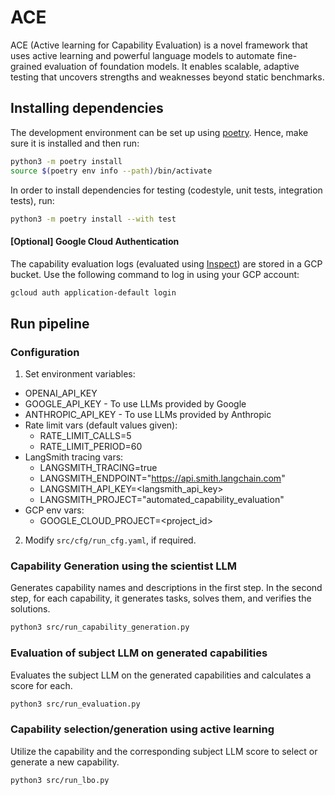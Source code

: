 # ACE

ACE (Active learning for Capability Evaluation) is a novel framework that uses active learning and powerful language models to automate fine-grained evaluation of foundation models. It enables scalable, adaptive testing that uncovers strengths and weaknesses beyond static benchmarks.

## Installing dependencies

The development environment can be set up using
[poetry](https://python-poetry.org/docs/#installation). Hence, make sure it is
installed and then run:

```bash
python3 -m poetry install
source $(poetry env info --path)/bin/activate
```

In order to install dependencies for testing (codestyle, unit tests, integration tests),
run:

```bash
python3 -m poetry install --with test
```

#### [Optional] Google Cloud Authentication

The capability evaluation logs (evaluated using [Inspect](https://inspect.aisi.org.uk/)) are stored in a GCP bucket. Use the following command to log in using your GCP account:

```bash
gcloud auth application-default login
```

## Run pipeline

### Configuration

1. Set environment variables:

- OPENAI_API_KEY
- GOOGLE_API_KEY - To use LLMs provided by Google
- ANTHROPIC_API_KEY - To use LLMs provided by Anthropic
- Rate limit vars (default values given):
    - RATE_LIMIT_CALLS=5
    - RATE_LIMIT_PERIOD=60
- LangSmith tracing vars:
    - LANGSMITH_TRACING=true
    - LANGSMITH_ENDPOINT="https://api.smith.langchain.com"
    - LANGSMITH_API_KEY=<langsmith_api_key>
    - LANGSMITH_PROJECT="automated_capability_evaluation"
- GCP env vars:
    - GOOGLE_CLOUD_PROJECT=<project_id>

2. Modify `src/cfg/run_cfg.yaml`, if required.

### Capability Generation using the scientist LLM

Generates capability names and descriptions in the first step. In the second step, for each capability, it generates tasks, solves them, and verifies the solutions.

```bash
python3 src/run_capability_generation.py
```

### Evaluation of subject LLM on generated capabilities

Evaluates the subject LLM on the generated capabilities and calculates a score for each.

```bash
python3 src/run_evaluation.py
```

### Capability selection/generation using active learning

Utilize the capability and the corresponding subject LLM score to select or generate a new capability.

```bash
python3 src/run_lbo.py
```
